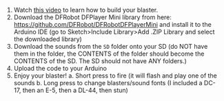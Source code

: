 1. Watch [this video]() to learn how to build your blaster.
2. Download the DFRobot DFPlayer Mini library from here: https://github.com/DFRobot/DFRobotDFPlayerMini and install it to the Arduino IDE (go to Sketch>Include Library>Add .ZIP Library and select the downloaded library)
3. Download the sounds from the `SD` folder onto your SD (do NOT have them in the folder, the CONTENTS of the folder should become the CONTENTS of the SD. The SD should not have ANY folders.)
4. Upload the code to your Arduino
5. Enjoy your blaster!
   a. Short press to fire (it will flash and play one of the sounds
   b. Long press to change blasters/sound fonts (I included a DC-17, then an E-5, then a DL-44, then stun)
